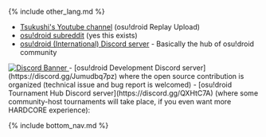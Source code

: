 {% include other_lang.md %}

- [Tsukushi's Youtube channel](https://www.youtube.com/@TsukishiDroid) (osu!droid Replay Upload)
- [osu!droid subreddit](https://www.reddit.com/r/osudroid) (yes this exists)  
- [osu!droid (International) Discord server](https://discord.gg/nyD92cE) - Basically the hub of osu!droid community
<a href="https://discord.gg/nyD92cE" target="_blank" rel="noreferrer">
    <img src="https://discord.com/api/guilds/316545691545501706/widget.png?style=banner2" alt="Discord Banner"/>
</a>
- [osu!droid Development Discord server](https://discord.gg/Jumudbq7pz) where the open source contribution is organized (technical issue and bug report is welcomed) 
<!-- <a href="https://discord.gg/Jumudbq7pz" target="_blank" rel="noreferrer">
    <img src="https://discord.com/api/guilds/874108911949594626/widget.png?style=banner2" alt="Discord Banner"/>
</a> -->
- [osu!droid Tournament Hub Discord server](https://discord.gg/QXHtC7A) (where some community-host tournaments will take place, if you even want more HARDCORE experience): 
<!-- <a href="https://discord.gg/QXHtC7A" target="_blank" rel="noreferrer">
    <img src="https://discord.com/api/guilds/526214018269184001/widget.png?style=banner2" alt="Discord Banner"/>
</a> -->

{% include bottom_nav.md %}
